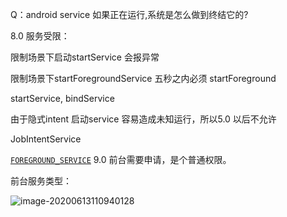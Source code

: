 Q：android service 如果正在运行,系统是怎么做到终结它的?



8.0 服务受限：  

限制场景下启动startService 会报异常  

限制场景下startForegroundService 五秒之内必须 startForeground  



startService, bindService

由于隐式intent 启动service 容易造成未知运行，所以5.0 以后不允许



JobIntentService  

[`FOREGROUND_SERVICE`](https://developer.android.google.cn/reference/android/Manifest.permission#FOREGROUND_SERVICE)  9.0 前台需要申请，是个普通权限。  



前台服务类型：  

![image-20200613110940128](image-20200613110940128.png)



